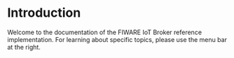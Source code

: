  Introduction
===========================

Welcome to the documentation of the FIWARE IoT Broker reference implementation. For learning about specific topics, please use the menu bar at the right.